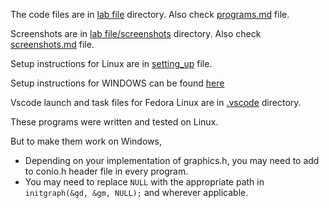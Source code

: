 The code files are in [lab file](/lab%20file/programs) directory. Also check [programs.md](lab%20file/programs.md) file.


Screenshots are in [lab file/screenshots](/lab%20file/screenshots/) directory. Also check [screenshots.md](lab%20file/screenshots.md) file.

Setup instructions for Linux are in [setting_up](setting_up.md) file. 

Setup instructions for WINDOWS can be found [here](https://github.com/ullaskunder3/Solution-to-graphics.h#general-info)

Vscode launch and task files for Fedora Linux are in [.vscode](/.vscode/) directory.

These programs were written and tested on Linux. 

But to make them work on Windows, 

- Depending on your implementation of graphics.h, you may need to add to conio.h header file in every program. 
- You may need to replace `NULL`  with the appropriate path in `initgraph(&gd, &gm, NULL);` and wherever applicable. 

